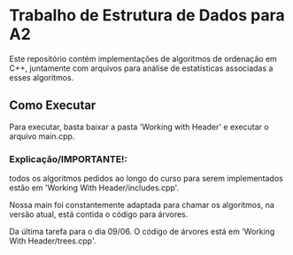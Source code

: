 # Trabalho de Estrutura de Dados para A2

Este repositório contém implementações de algoritmos de ordenação em C++, juntamente com arquivos para análise de estatísticas associadas a esses algoritmos.

## Como Executar

Para executar, basta baixar a pasta 'Working with Header' e executar o arquivo main.cpp.

### Explicação/IMPORTANTE!:

todos os algoritmos pedidos ao longo do curso para serem implementados estão em 'Working With Header/includes.cpp'.

Nossa main foi constantemente adaptada para chamar os algoritmos, na versão atual, está contida o código para árvores.

Da última tarefa para o dia 09/06. O código de árvores está em 'Working With Header/trees.cpp'.
